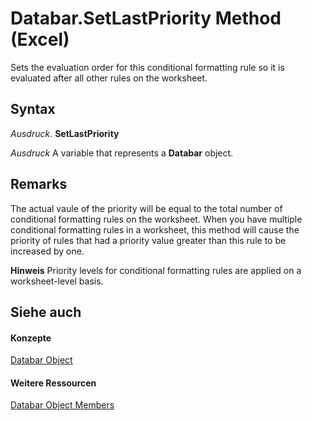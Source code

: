 
# Databar.SetLastPriority Method (Excel)

Sets the evaluation order for this conditional formatting rule so it is evaluated after all other rules on the worksheet.


## Syntax

 _Ausdruck_. **SetLastPriority**

 _Ausdruck_ A variable that represents a **Databar** object.


## Remarks

The actual vaule of the priority will be equal to the total number of conditional formatting rules on the worksheet. When you have multiple conditional formatting rules in a worksheet, this method will cause the priority of rules that had a priority value greater than this rule to be increased by one.


 **Hinweis**  Priority levels for conditional formatting rules are applied on a worksheet-level basis.


## Siehe auch


#### Konzepte


[Databar Object](2684e913-c278-e6be-ba9d-053b6ad58bae.md)
#### Weitere Ressourcen


[Databar Object Members](http://msdn.microsoft.com/library/137f7e88-bb61-48a3-d2cb-76a8282cd62e%28Office.15%29.aspx)